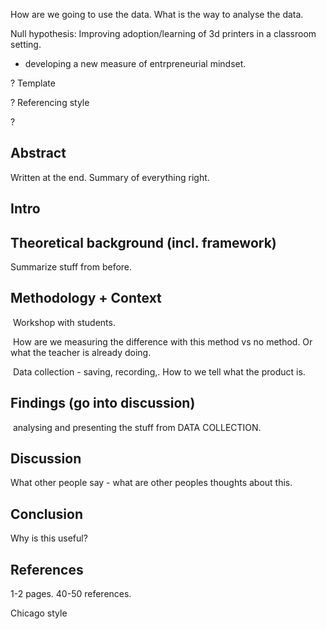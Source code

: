 How are we going to use the data. What is the way to analyse the data. 

Null hypothesis: Improving adoption/learning of 3d printers in a classroom setting. 



* developing a new measure of entrpreneurial mindset.





? Template

? Referencing style

? 





## Abstract

Written at the end. Summary of everything right.

## Intro



## Theoretical background (incl. framework)

Summarize stuff from before.



## Methodology + Context

​	Workshop with students. 

​	How are we measuring the difference with this method vs no method. Or what the teacher is already doing. 

​	Data collection - saving, recording,. How to we tell what the product is.



#### 

## Findings (go into discussion)

​	 analysing and presenting the stuff from DATA COLLECTION.



## Discussion

 What other people say - what are other peoples thoughts about this. 

 

## Conclusion

Why is this useful?



## References

1-2 pages. 40-50 references.

Chicago style 